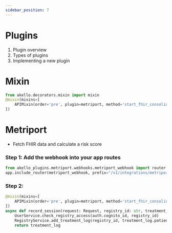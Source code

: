 ```yaml
---
sidebar_position: 7
---
```


# Plugins

1. Plugin overview
2. Types of plugins
3. Implementing a new plugin

# Mixin

```python
from akello.decorators.mixin import mixin
@mixin(mixins=[
    APIMixin(order='pre', plugin=metriport, method='start_fhir_consolidated_data_query', args=['treatment_log.patient_mrn', 'registry_id']),
])
```


# Metriport

* Fetch FHIR data and calculate a risk score

### Step 1: Add the webhook into your app routes

```python
from akello_plugins.metriport.webhooks.metriport_webhook import router as metriport_webhook
app.include_router(metriport_webhook, prefix="/v1/integrations/metriport", tags=["Integrations"])
```

### Step 2: 

```python
@mixin(mixins=[
    APIMixin(order='pre', plugin=metriport, method='start_fhir_consolidated_data_query', args=['treatment_log.patient_mrn', 'registry_id']),
])
async def record_session(request: Request, registry_id: str, treatment_log: TreatmentLog, auth: CognitoTokenCustom = Depends(auth_token_check)): 
    UserService.check_registry_access(auth.cognito_id, registry_id)
    RegistryService.add_treatment_log(registry_id, treatment_log.patient_mrn, treatment_log)    
    return treatment_log

```
